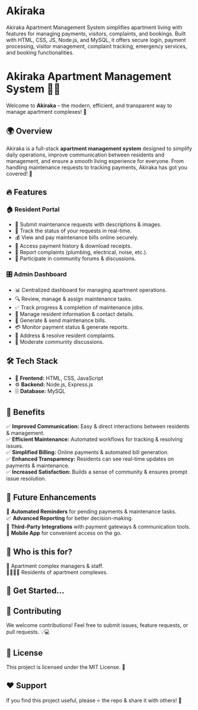 # Akiraka
Akiraka Apartment Management System simplifies apartment living with features for managing payments, visitors, complaints, and bookings. Built with HTML, CSS, JS, Node.js, and MySQL, it offers secure login, payment processing, visitor management, complaint tracking, emergency services, and booking functionalities.

# Akiraka Apartment Management System 🏢✨

Welcome to **Akiraka** – the modern, efficient, and transparent way to manage apartment complexes! 🌟

## 🌍 Overview

Akiraka is a full-stack **apartment management system** designed to simplify daily operations, improve communication between residents and management, and ensure a smooth living experience for everyone. From handling maintenance requests to tracking payments, Akiraka has got you covered! 🎯

## 🔥 Features

### 🏠 Resident Portal
- 📝 Submit maintenance requests with descriptions & images.
- 🔄 Track the status of your requests in real-time.
- 💰 View and pay maintenance bills online securely.
- 🏦 Access payment history & download receipts.
- 🚨 Report complaints (plumbing, electrical, noise, etc.).
- 💬 Participate in community forums & discussions.

### 🎛️ Admin Dashboard
- 📊 Centralized dashboard for managing apartment operations.
- 🔍 Review, manage & assign maintenance tasks.
- ✅ Track progress & completion of maintenance jobs.
- 👥 Manage resident information & contact details.
- 🧾 Generate & send maintenance bills.
- 💳 Monitor payment status & generate reports.
- 🚀 Address & resolve resident complaints.
- 🛑 Moderate community discussions.

## 🛠️ Tech Stack

- 🎨 **Frontend:** HTML, CSS, JavaScript
- ⚙️ **Backend:** Node.js, Express.js
- 🗄️ **Database:** MySQL

## 🎯 Benefits

✅ **Improved Communication:** Easy & direct interactions between residents & management.  
✅ **Efficient Maintenance:** Automated workflows for tracking & resolving issues.  
✅ **Simplified Billing:** Online payments & automated bill generation.  
✅ **Enhanced Transparency:** Residents can see real-time updates on payments & maintenance.  
✅ **Increased Satisfaction:** Builds a sense of community & ensures prompt issue resolution.  

## 🚀 Future Enhancements

🔔 **Automated Reminders** for pending payments & maintenance tasks.  
📈 **Advanced Reporting** for better decision-making.  
🔗 **Third-Party Integrations** with payment gateways & communication tools.  
📱 **Mobile App** for convenient access on the go.  

## 👥 Who is this for?

🏢 Apartment complex managers & staff.  
👨‍👩‍👧‍👦 Residents of apartment complexes.  

## 🚀 Get Started...


## 🤝 Contributing

We welcome contributions! Feel free to submit issues, feature requests, or pull requests. 💡💻

## 📜 License

This project is licensed under the MIT License. 📄

## ❤️ Support

If you find this project useful, please ⭐ the repo & share it with others! 🚀
